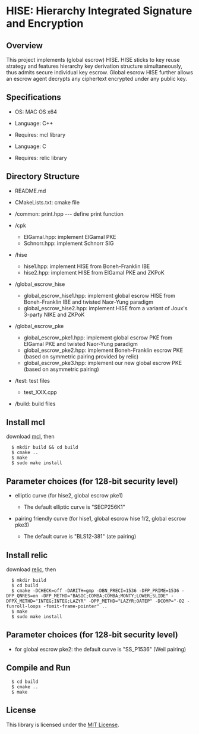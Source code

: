 # HISE: Hierarchy Integrated Signature and Encryption

## Overview

This project implements (global escrow) HISE. 
HISE sticks to key reuse strategy and features hierarchy key derivation structure simultaneously, 
thus admits secure individual key escrow. 
Global escrow HISE further allows an escrow agent decrypts any ciphertext encrypted under any public key.  

## Specifications

- OS: MAC OS x64

- Language: C++
- Requires: mcl library

- Language: C
- Requires: relic library


## Directory Structure

- README.md

- CMakeLists.txt: cmake file

- /common: print.hpp --- define print function

- /cpk
  * ElGamal.hpp: implement ElGamal PKE
  * Schnorr.hpp: implement Schnorr SIG

- /hise
  * hise1.hpp: implement HISE from Boneh-Franklin IBE
  * hise2.hpp: implement HISE from ElGamal PKE and ZKPoK

- /global_escrow_hise
  * global_escrow_hise1.hpp: implement global escrow HISE from Boneh-Franklin IBE and twisted Naor-Yung paradigm
  * global_escrow_hise2.hpp: implement HISE from a variant of Joux's 3-party NIKE and ZKPoK

- /global_escrow_pke
  * global_escrow_pke1.hpp: implement global escrow PKE from ElGamal PKE and twisted Naor-Yung paradigm
  * global_escrow_pke2.hpp: implement Boneh-Franklin escrow PKE (based on symmetric pairing provided by relic)  
  * global_escrow_pke3.hpp: implement our new global escrow PKE (based on asymmetric pairing)  

- /test: test files
  * test_XXX.cpp

- /build: build files

## Install mcl 
download [mcl](https://github.com/herumi/mcl), then
```
  $ mkdir build && cd build
  $ cmake ..
  $ make
  $ sudo make install
```

## Parameter choices (for 128-bit security level)

- elliptic curve (for hise2, global escrow pke1)
  * The default elliptic curve is "SECP256K1"

- pairing friendly curve (for hise1, global escrow hise 1/2, global escrow pke3)
  * The default curve is "BLS12-381" (ate pairing)

## Install relic 
download [relic](https://github.com/relic-toolkit/relic), then
```
  $ mkdir build
  $ cd build
  $ cmake -DCHECK=off -DARITH=gmp -DBN_PRECI=1536 -DFP_PRIME=1536 -DFP_QNRES=on -DFP_METHD="BASIC;COMBA;COMBA;MONTY;LOWER;SLIDE" -DFPX_METHD="INTEG;INTEG;LAZYR" -DPP_METHD="LAZYR;OATEP" -DCOMP="-O2 -funroll-loops -fomit-frame-pointer" ..
  $ make
  $ sudo make install
```

## Parameter choices (for 128-bit security level)
- for global escrow pke2: the default curve is "SS_P1536" (Weil pairing)


## Compile and Run
```
  $ cd build
  $ cmake ..
  $ make
```

## License

This library is licensed under the [MIT License](LICENSE).





